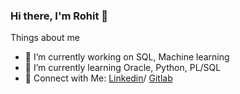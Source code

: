 ### Hi there, I'm Rohit 👋

Things about me
- 🔭 I’m currently working on SQL, Machine learning
- 🌱 I’m currently learning Oracle, Python, PL/SQL
- 🤩 Connect with Me: <a href="https://www.linkedin.com/in/rohitshukla001/">Linkedin</a>/ <a href="https://gitlab.com/rohitshukla001/">Gitlab</a>
